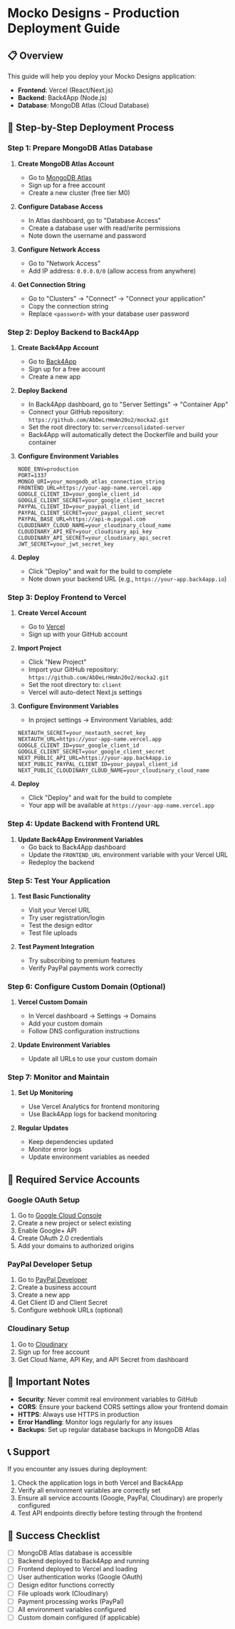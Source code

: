 # Mocko Designs - Production Deployment Guide

## 📋 Overview

This guide will help you deploy your Mocko Designs application:

- **Frontend**: Vercel (React/Next.js)
- **Backend**: Back4App (Node.js)
- **Database**: MongoDB Atlas (Cloud Database)

## 🎯 Step-by-Step Deployment Process

### Step 1: Prepare MongoDB Atlas Database

1. **Create MongoDB Atlas Account**

   - Go to [MongoDB Atlas](https://www.mongodb.com/atlas)
   - Sign up for a free account
   - Create a new cluster (free tier M0)

2. **Configure Database Access**

   - In Atlas dashboard, go to "Database Access"
   - Create a database user with read/write permissions
   - Note down the username and password

3. **Configure Network Access**

   - Go to "Network Access"
   - Add IP address: `0.0.0.0/0` (allow access from anywhere)

4. **Get Connection String**
   - Go to "Clusters" → "Connect" → "Connect your application"
   - Copy the connection string
   - Replace `<password>` with your database user password

### Step 2: Deploy Backend to Back4App

1. **Create Back4App Account**

   - Go to [Back4App](https://www.back4app.com/)
   - Sign up for a free account
   - Create a new app

2. **Deploy Backend**

   - In Back4App dashboard, go to "Server Settings" → "Container App"
   - Connect your GitHub repository: `https://github.com/AbDeLrHmAn20o2/mocka2.git`
   - Set the root directory to: `server/consolidated-server`
   - Back4App will automatically detect the Dockerfile and build your container

3. **Configure Environment Variables**

   ```
   NODE_ENV=production
   PORT=1337
   MONGO_URI=your_mongodb_atlas_connection_string
   FRONTEND_URL=https://your-app-name.vercel.app
   GOOGLE_CLIENT_ID=your_google_client_id
   GOOGLE_CLIENT_SECRET=your_google_client_secret
   PAYPAL_CLIENT_ID=your_paypal_client_id
   PAYPAL_CLIENT_SECRET=your_paypal_client_secret
   PAYPAL_BASE_URL=https://api-m.paypal.com
   CLOUDINARY_CLOUD_NAME=your_cloudinary_cloud_name
   CLOUDINARY_API_KEY=your_cloudinary_api_key
   CLOUDINARY_API_SECRET=your_cloudinary_api_secret
   JWT_SECRET=your_jwt_secret_key
   ```

4. **Deploy**
   - Click "Deploy" and wait for the build to complete
   - Note down your backend URL (e.g., `https://your-app.back4app.io`)

### Step 3: Deploy Frontend to Vercel

1. **Create Vercel Account**

   - Go to [Vercel](https://vercel.com/)
   - Sign up with your GitHub account

2. **Import Project**

   - Click "New Project"
   - Import your GitHub repository: `https://github.com/AbDeLrHmAn20o2/mocka2.git`
   - Set the root directory to: `client`
   - Vercel will auto-detect Next.js settings

3. **Configure Environment Variables**

   - In project settings → Environment Variables, add:

   ```
   NEXTAUTH_SECRET=your_nextauth_secret_key
   NEXTAUTH_URL=https://your-app-name.vercel.app
   GOOGLE_CLIENT_ID=your_google_client_id
   GOOGLE_CLIENT_SECRET=your_google_client_secret
   NEXT_PUBLIC_API_URL=https://your-app.back4app.io
   NEXT_PUBLIC_PAYPAL_CLIENT_ID=your_paypal_client_id
   NEXT_PUBLIC_CLOUDINARY_CLOUD_NAME=your_cloudinary_cloud_name
   ```

4. **Deploy**
   - Click "Deploy" and wait for the build to complete
   - Your app will be available at `https://your-app-name.vercel.app`

### Step 4: Update Backend with Frontend URL

1. **Update Back4App Environment Variables**
   - Go back to Back4App dashboard
   - Update the `FRONTEND_URL` environment variable with your Vercel URL
   - Redeploy the backend

### Step 5: Test Your Application

1. **Test Basic Functionality**

   - Visit your Vercel URL
   - Try user registration/login
   - Test the design editor
   - Test file uploads

2. **Test Payment Integration**
   - Try subscribing to premium features
   - Verify PayPal payments work correctly

### Step 6: Configure Custom Domain (Optional)

1. **Vercel Custom Domain**

   - In Vercel dashboard → Settings → Domains
   - Add your custom domain
   - Follow DNS configuration instructions

2. **Update Environment Variables**
   - Update all URLs to use your custom domain

### Step 7: Monitor and Maintain

1. **Set Up Monitoring**

   - Use Vercel Analytics for frontend monitoring
   - Use Back4App logs for backend monitoring

2. **Regular Updates**
   - Keep dependencies updated
   - Monitor error logs
   - Update environment variables as needed

## 🔧 Required Service Accounts

### Google OAuth Setup

1. Go to [Google Cloud Console](https://console.cloud.google.com/)
2. Create a new project or select existing
3. Enable Google+ API
4. Create OAuth 2.0 credentials
5. Add your domains to authorized origins

### PayPal Developer Setup

1. Go to [PayPal Developer](https://developer.paypal.com/)
2. Create a business account
3. Create a new app
4. Get Client ID and Client Secret
5. Configure webhook URLs (optional)

### Cloudinary Setup

1. Go to [Cloudinary](https://cloudinary.com/)
2. Sign up for free account
3. Get Cloud Name, API Key, and API Secret from dashboard

## 🚨 Important Notes

- **Security**: Never commit real environment variables to GitHub
- **CORS**: Ensure your backend CORS settings allow your frontend domain
- **HTTPS**: Always use HTTPS in production
- **Error Handling**: Monitor logs regularly for any issues
- **Backups**: Set up regular database backups in MongoDB Atlas

## 📞 Support

If you encounter any issues during deployment:

1. Check the application logs in both Vercel and Back4App
2. Verify all environment variables are correctly set
3. Ensure all service accounts (Google, PayPal, Cloudinary) are properly configured
4. Test API endpoints directly before testing through the frontend

## 🎉 Success Checklist

- [ ] MongoDB Atlas database is accessible
- [ ] Backend deployed to Back4App and running
- [ ] Frontend deployed to Vercel and loading
- [ ] User authentication works (Google OAuth)
- [ ] Design editor functions correctly
- [ ] File uploads work (Cloudinary)
- [ ] Payment processing works (PayPal)
- [ ] All environment variables configured
- [ ] Custom domain configured (if applicable)
